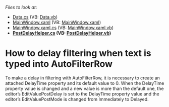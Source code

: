 <!-- default file list -->
*Files to look at*:

* [Data.cs](./CS/AutoFilterRowPostDelay/Data.cs) (VB: [Data.vb](./VB/AutoFilterRowPostDelay/Data.vb))
* [MainWindow.xaml](./CS/AutoFilterRowPostDelay/MainWindow.xaml) (VB: [MainWindow.xaml](./VB/AutoFilterRowPostDelay/MainWindow.xaml))
* [MainWindow.xaml.cs](./CS/AutoFilterRowPostDelay/MainWindow.xaml.cs) (VB: [MainWindow.xaml.vb](./VB/AutoFilterRowPostDelay/MainWindow.xaml.vb))
* **[PostDelayHelper.cs](./CS/AutoFilterRowPostDelay/PostDelayHelper.cs) (VB: [PostDelayHelper.vb](./VB/AutoFilterRowPostDelay/PostDelayHelper.vb))**
<!-- default file list end -->
# How to delay filtering when text is typed into AutoFilterRow


<p>To make a delay in filtering with AutoFilterRow, it is necessary to create an attached DelayTime property and its default value to 0. When the DelayTime property value is changed and a new value is more than the default one, the editor’s EditValuePostDelay is set to the DelayTime property value and the editor’s EditValuePostMode is changed from Immediately to Delayed.</p>

<br/>


